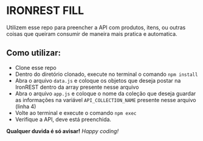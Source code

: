 # IRONREST FILL

Utilizem esse repo para preencher a API com produtos, itens, ou outras coisas que queiram consumir de maneira mais pratica e automatica.

## Como utilizar:

- Clone esse repo
- Dentro do diretório clonado, execute no terminal o comando `npm install`
- Abra o arquivo `data.js` e coloque os objetos que deseja postar na IronREST dentro da array presente nesse arquivo
- Abra o arquivo `app.js` e coloque o nome da coleção que deseja guardar as informações na variável `API_COLLECTION_NAME` presente nesse arquivo (linha 4)
- Volte ao terminal e execute o comando `npm exec`
- Verifique a API, deve está preenchida.

**Qualquer duvida é só avisar!**
_Happy coding!_
